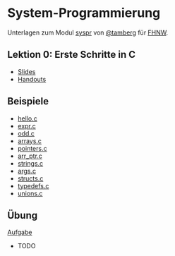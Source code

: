# System-Programmierung
Unterlagen zum Modul [syspr]( https://www.fhnw.ch/de/studium/module/6008081) von [@tamberg](https://twitter.com/tamberg) für [FHNW](https://www.fhnw.ch/).

## Lektion 0: Erste Schritte in C
- [Slides](http://www.tamberg.org/fhnw/2018/Syspr01ErsteSchritteInC.pdf)
- [Handouts](http://www.tamberg.org/fhnw/2018/Syspr01ErsteSchritteInCHandout.pdf)

## Beispiele
- [hello.c](hello.c)
- [expr.c](expr.c)
- [odd.c](odd.c)
- [arrays.c](arrays.c)
- [pointers.c](pointers.c)
- [arr_ptr.c](arr_ptr.c)
- [strings.c](strings.c)
- [args.c](args.c)
- [structs.c](structs.c)
- [typedefs.c](typedefs.c)
- [unions.c](unions.c)

## Übung
[Aufgabe]()
- TODO